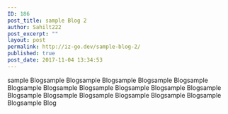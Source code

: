 ```yaml
---
ID: 186
post_title: sample Blog 2
author: Sahilt222
post_excerpt: ""
layout: post
permalink: http://iz-go.dev/sample-blog-2/
published: true
post_date: 2017-11-04 13:34:53
---
```

sample Blogsample Blogsample Blogsample Blogsample Blogsample Blogsample Blogsample Blogsample Blogsample Blogsample Blogsample Blogsample Blogsample Blogsample Blogsample Blogsample Blogsample Blogsample Blog